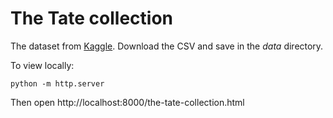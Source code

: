 # The Tate collection

The dataset from [Kaggle](https://www.kaggle.com/rtatman/the-tate-collection). Download the CSV and save in the _data_ directory.

To view locally:

```
python -m http.server
```

Then open http://localhost:8000/the-tate-collection.html
